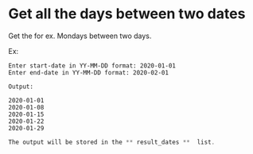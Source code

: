   # Get all the days between two dates
Get the for ex. Mondays between two days.

Ex: 


	Enter start-date in YY-MM-DD format: 2020-01-01
	Enter end-date in YY-MM-DD format: 2020-02-01

	Output:

	2020-01-01 
	2020-01-08 
	2020-01-15
	2020-01-22
	2020-01-29
  
```c
The output will be stored in the ** result_dates **  list.
```
